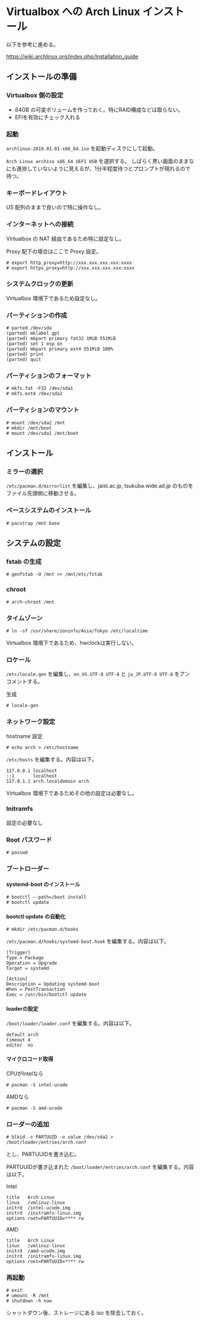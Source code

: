 # Virtualbox への Arch Linux インストール

以下を参考に進める。

https://wiki.archlinux.org/index.php/Installation_guide

## インストールの準備

### Virtualbox 側の設定

* 64GB の可変ボリュームを作っておく。特にRAID構成などは取らない。
* EFIを有効にチェック入れる

### 起動

`archlinux-2019.03.01-x86_64.iso` を起動ディスクにして起動。

`Arch Linux archiso x86_64 UEFI USB` を選択する。
しばらく黒い画面のままなにも進捗していないように見えるが、1分半程度待つとプロンプトが現れるので待つ。

### キーボードレイアウト

US 配列のままで良いので特に操作なし。

### インターネットへの接続

Virtualbox の NAT 経由であるため特に設定なし。

Proxy 配下の場合はここで Proxy 設定。

```
# export http_proxy=http://xxx.xxx.xxx.xxx:xxxx
# export https_proxy=http://xxx.xxx.xxx.xxx:xxxx
```

### システムクロックの更新

Virtualbox 環境下であるため設定なし。

### パーティションの作成

```
# parted /dev/sda
(parted) mklabel gpt
(parted) mkpart primary fat32 1MiB 551MiB
(parted) set 1 esp on
(parted) mkpart primary ext4 551MiB 100%
(parted) print
(parted) quit
```

### パーティションのフォーマット

```
# mkfs.fat -F32 /dev/sda1
# mkfs.ext4 /dev/sda2
```

### パーティションのマウント

```
# mount /dev/sda2 /mnt
# mkdir /mnt/boot
# mount /dev/sda1 /mnt/boot
```

## インストール

### ミラーの選択

`/etc/pacman.d/mirrorlist` を編集し、jaist.ac.jp, tsukuba.wide.ad.jp のものをファイル先頭側に移動させる。

### ベースシステムのインストール

```
# pacstrap /mnt base
```

## システムの設定

### fstab の生成

```
# genfstab -U /mnt >> /mnt/etc/fstab
```

### chroot

```
# arch-chroot /mnt
```

### タイムゾーン

```
# ln -sf /usr/share/zoninfo/Asia/Tokyo /etc/localtime
```

Virtualbox 環境下であるため、hwclockは実行しない。


### ロケール

`/etc/locale.gen` を編集し、`en_US.UTF-8 UTF-8` と `ja_JP.UTF-8 UTF-8` をアンコメントする。

生成
```
# locale-gen
```

### ネットワーク設定

hostname 設定

```
# echo arch > /etc/hostname
```

`/etc/hosts` を編集する。内容は以下。
```
127.0.0.1 localhost
::1       localhost
127.0.1.1 arch.localdomain arch
```

Virtualbox 環境下であるためその他の設定は必要なし。

### Initramfs

設定の必要なし

### Root パスワード

```
# passwd
```

### ブートローダー

#### systemd-boot のインストール

```
# bootctl --path=/boot install
# bootctl update
```

#### bootctl update の自動化

```
# mkdir /etc/pacman.d/hooks
```

`/etc/pacman.d/hooks/systemd-boot.hook` を編集する。内容は以下。
```
[Trigger]
Type = Package
Operation = Upgrade
Target = systemd

[Action]
Description = Updating systemd-boot
When = PostTransaction
Exec = /usr/bin/bootctl update
```

#### loaderの設定
`/boot/loader/loader.conf` を編集する。内容は以下。
```
default arch
timeout 4
editor  no
```

#### マイクロコード取得

CPUがIntelなら

```
# pacman -S intel-ucode
```

AMDなら
```
# pacman -S amd-ucode
```

### ローダーの追加

```
# blkid -s PARTUUID -o value /dev/sda2 > /boot/loader/entries/arch.conf
```
とし、PARTUUIDを書き込む。

PARTUUIDが書き込まれた `/boot/loader/entries/arch.conf` を編集する。内容は以下。

Intel
```
title   Arch Linux
linux   /vmlinuz-linux
initrd  /intel-ucode.img
initrd  /initramfs-linux.img
options root=PARTUUID=**** rw
```

AMD
```
title   Arch Linux
linux   /vmlinuz-linux
initrd  /amd-ucode.img
initrd  /initramfs-linux.img
options root=PARTUUID=**** rw
```

### 再起動

```
# exit
# umount -R /mnt
# shutdown -h now
```

シャットダウン後、ストレージにある iso を除去しておく。
